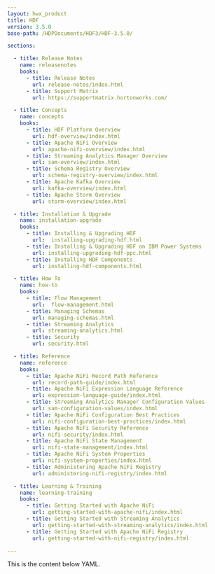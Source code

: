 ```yaml
---
layout: hwx_product
title: HDF
version: 3.5.0
base-path: /HDPDocuments/HDF3/HDF-3.5.0/

sections:

  - title: Release Notes
    name: releasenotes
    books:
      - title: Release Notes
        url: release-notes/index.html
      - title: Support Matrix
        url: https://supportmatrix.hortonworks.com/

  - title: Concepts
    name: concepts
    books:
      - title: HDF Platform Overview
        url: hdf-overview/index.html
      - title: Apache NiFi Overview
        url: apache-nifi-overview/index.html
      - title: Streaming Analytics Manager Overview
        url: sam-overview/index.html
      - title: Schema Registry Overview
        url: schema-registry-overview/index.html
      - title: Apache Kafka Overview
        url: kafka-overview/index.html
      - title: Apache Storm Overview
        url: storm-overview/index.html

  - title: Installation & Upgrade
    name: installation-upgrade
    books:
      - title: Installing & Upgrading HDF
        url:  installing-upgrading-hdf.html
      - title: Installing & Upgrading HDF on IBM Power Systems
        url: installing-upgrading-hdf-ppc.html
      - title: Installing HDF Components
        url: installing-hdf-components.html

  - title: How To
    name: how-to
    books:
      - title: Flow Management
        url:  flow-management.html
      - title: Managing Schemas
        url: managing-schemas.html
      - title: Streaming Analytics
        url: streaming-analytics.html
      - title: Security
        url: security.html

  - title: Reference
    name: reference
    books:
      - title: Apache NiFi Record Path Reference
        url: record-path-guide/index.html
      - title: Apache NiFi Expression Language Reference
        url: expression-language-guide/index.html
      - title: Streaming Analytics Manager Configuration Values
        url: sam-configuration-values/index.html
      - title: Apache NiFi Configuration Best Practices
        url: nifi-configuration-best-practices/index.html
      - title: Apache NiFi Security Reference
        url: nifi-security/index.html
      - title: Apache NiFi State Management
        url: nifi-state-management/index.html
      - title: Apache NiFi System Properties
        url: nifi-system-properties/index.html
      - title: Administering Apache NiFi Registry
        url: administering-nifi-registry/index.html

  - title: Learning & Training
    name: learning-training
    books:
      - title: Getting Started with Apache NiFi
        url: getting-started-with-apache-nifi/index.html
      - title: Getting Started with Streaming Analytics
        url: getting-started-with-streaming-analytics/index.html
      - title: Getting Started with Apache NiFi Registry
        url: getting-started-with-nifi-registry/index.html

---
```


This is the content below YAML.
